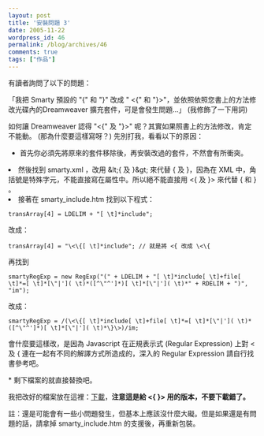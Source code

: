 ```yaml
---
layout: post
title: '安裝問題 3'
date: 2005-11-22
wordpress_id: 46
permalink: /blog/archives/46
comments: true
tags: ["作品"]
---
```


有讀者詢問了以下的問題：

「我把 Smarty 預設的 "{" 和 "}" 改成 " <{" 和 "}>"，並依照依照您書上的方法修改光碟內的Dreamweaver 擴充套件，可是會發生問題...」 (我修飾了一下用詞) 

<!--more-->

如何讓 Dreamweaver 認得 "<{" 及 "}>" 呢？其實如果照書上的方法修改，肯定不能動。 (那為什麼要這樣寫呀？) 先別打我，看看以下的原因：

* 首先你必須先將原來的套件移除後，再安裝改過的套件，不然會有所衝突。
<li>
然後找到 smarty.xml ，改用 &amp;lt;{ 及 }&amp;gt; 來代替 { 及 }，因為在 XML 中，角括號是特殊字元，不能直接寫在屬性中。所以絕不能直接用 <{ 及 }> 來代替 { 和 } 。</li>
<li>
接著在 smarty_include.htm 找到以下程式：

```
transArray[4] = LDELIM + "[ \t]*include";

```

改成：

```
transArray[4] = "\<\{[ \t]*include"; // 就是將 <{ 改成 \<\{

```

再找到

```
smartyRegExp = new RegExp("(" + LDELIM + "[ \t]*include[ \t]+file[ \t]*=[ \t]*[\"|']( \t)*([^\"^']*)[ \t]*[\"|']( \t)*" + RDELIM + ")", "im");

```

改成：

```
smartyRegExp = /(\<\{[ \t]*include[ \t]+file[ \t]*=[ \t]*[\"|']( \t)*([^\"^']*)[ \t]*[\"|']( \t)*\}\>)/im;

```

會什麼要這樣改，是因為 Javascript 在正規表示式 (Regular Expression) 上對 < 及 { 連在一起有不同的解譯方式所造成的，深入的 Regular Expression 請自行找書參考吧。
</li>
* 剩下檔案的就直接替換吧。


我把改好的檔案放在這裡：[下載](/resources/smarty_dreamweaver/SMARTY_DW_MX_for_lt_and_gt.zip)，<strong>注意這是給 <{ }> 用的版本，不要下載錯了。</strong>

註：還是可能會有一些小問題發生，但基本上應該沒什麼大礙。但是如果還是有問題的話，請拿掉 smarty_include.htm 的支援後，再重新包裝。
